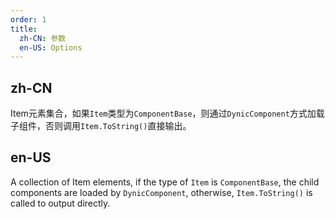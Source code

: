```yaml
---
order: 1
title:
  zh-CN: 参数
  en-US: Options
---
```


## zh-CN

Item元素集合，如果`Item`类型为`ComponentBase`，则通过`DynicComponent`方式加载子组件，否则调用`Item.ToString()`直接输出。

## en-US

A collection of Item elements, if the type of `Item` is `ComponentBase`, the child components are loaded by `DynicComponent`, otherwise, `Item.ToString()` is called to output directly.
